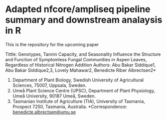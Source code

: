 # Adapted nfcore/ampliseq pipeline summary and downstream analaysis in R

This is the repository for the upcoming paper

Tittle: Genotypes, Tannin Capacity, and Seasonality Influence the Structure and Function of Symptomless Fungal Communities in Aspen Leaves, Regardless of Historical Nitrogen Addition 
Authors: Abu Bakar Siddique1, Abu Bakar Siddique2,3, Lovely Mahawar2, Benedicte Riber Albrectsen2*

1. Department of Plant Biology, Swedish University of Agricultural Sciences, 75007, Uppsala, Sweden.
2. Umeå Plant Science Centre (UPSC), Department of Plant Physiology, Umeå University, 90187 Umeå, Sweden.
3. Tasmanian Institute of Agriculture (TIA), University of Tasmania, Prospect 7250, Tasmania, Australia. 
*Correspondence: benedicte.albrectsen@umu.se

